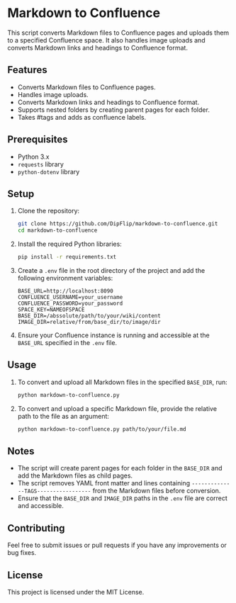 # Markdown to Confluence

This script converts Markdown files to Confluence pages and uploads them to a specified Confluence space. It also handles image uploads and converts Markdown links and headings to Confluence format.

## Features

- Converts Markdown files to Confluence pages.
- Handles image uploads.
- Converts Markdown links and headings to Confluence format.
- Supports nested folders by creating parent pages for each folder.
- Takes #tags and adds as confluence labels.

## Prerequisites

- Python 3.x
- `requests` library
- `python-dotenv` library

## Setup

1. Clone the repository:
    ```bash
    git clone https://github.com/DipFlip/markdown-to-confluence.git
    cd markdown-to-confluence
    ```

2. Install the required Python libraries:
    ```bash
    pip install -r requirements.txt
    ```

3. Create a `.env` file in the root directory of the project and add the following environment variables:
    ```env
    BASE_URL=http://localhost:8090
    CONFLUENCE_USERNAME=your_username
    CONFLUENCE_PASSWORD=your_password
    SPACE_KEY=NAMEOFSPACE
    BASE_DIR=/abssolute/path/to/your/wiki/content
    IMAGE_DIR=relative/from/base_dir/to/image/dir
    ```

4. Ensure your Confluence instance is running and accessible at the `BASE_URL` specified in the `.env` file.

## Usage

1. To convert and upload all Markdown files in the specified `BASE_DIR`, run:
    ```bash
    python markdown-to-confluence.py
    ```

2. To convert and upload a specific Markdown file, provide the relative path to the file as an argument:
    ```bash
    python markdown-to-confluence.py path/to/your/file.md
    ```

## Notes

- The script will create parent pages for each folder in the `BASE_DIR` and add the Markdown files as child pages.
- The script removes YAML front matter and lines containing `--------------TAGS-----------------` from the Markdown files before conversion.
- Ensure that the `BASE_DIR` and `IMAGE_DIR` paths in the `.env` file are correct and accessible.

## Contributing

Feel free to submit issues or pull requests if you have any improvements or bug fixes.

## License

This project is licensed under the MIT License.
